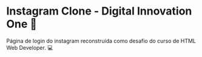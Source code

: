 # Instagram Clone - Digital Innovation One :rocket:

Página de login do instagram reconstruída como desafio do curso de HTML Web Developer. :computer:



